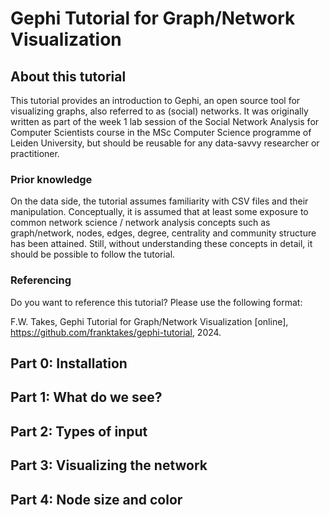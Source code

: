 # Gephi Tutorial for Graph/Network Visualization

## About this tutorial
This tutorial provides an introduction to Gephi, an open source tool for visualizing graphs, also referred to as (social) networks.
It was originally written as part of the week 1 lab session of the Social Network Analysis for Computer Scientists course in the MSc Computer Science programme of Leiden University, but should be reusable for any data-savvy researcher or practitioner. 

### Prior knowledge 
On the data side, the tutorial assumes familiarity with CSV files and their manipulation. 
Conceptually, it is assumed that at least some exposure to common network science / network analysis concepts such as graph/network, nodes, edges, degree, centrality and community structure has been attained. 
Still, without understanding these concepts in detail, it should be possible to follow the tutorial.

### Referencing
Do you want to reference this tutorial? Please use the following format:

F.W. Takes, Gephi Tutorial for Graph/Network Visualization [online], https://github.com/franktakes/gephi-tutorial, 2024.

## Part 0: Installation

## Part 1: What do we see?

## Part 2: Types of input

## Part 3: Visualizing the network

## Part 4: Node size and color

## 
